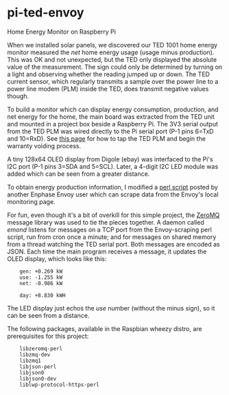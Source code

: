 
pi-ted-envoy
==============

Home Energy Monitor on Raspberry Pi

When we installed solar panels, we discovered our TED 1001 home energy
monitor measured the _net_ home energy usage (usage minus production).
This was OK and not unexpected, but the TED only displayed the absolute
value of the measurement.  The sign could only be determined by turning
on a light and observing whether the reading jumped up or down.
The TED current sensor, which regularly transmits a sample over the
power line to a power line modem (PLM) inside the TED, does transmit
negative values though.

To build a monitor which can display energy consumption, production,
and net energy for the home, the main board was extracted from the TED
unit and mounted in a project box beside a Raspberry Pi.
The 3V3 serial output from the TED PLM was wired directly to the Pi
serial port (P-1 pins 6=TxD and 10=RxD).
See [this page](http://gangliontwitch.com/ted/) for how to tap the TED PLM
and begin the warranty voiding process.

A tiny 128x64 OLED display from Digole (ebay) was interfaced to the Pi's
I2C port (P-1 pins 3=SDA and 5=SCL).  Later, a 4-digit I2C LED module
was added which can be seen from a greater distance.

To obtain energy production information, I modified a 
[perl script](http://sandeen.net/wordpress/energy/solar-monitoring/)
posted by another Enphase Envoy user which can scrape data from the Envoy's
local monitoring page.  

For fun, even though it's a bit of overkill for this simple project,
the [ZeroMQ](http://www.zeromq.org/) message library was used to
tie the pieces together.  A daemon called _emond_ listens for messages
on a TCP port from the Envoy-scraping perl script, run from cron once a
minute; and for messages on shared memory from a thread watching the
TED serial port.
Both messages are encoded as JSON.  Each time the main program receives
a message, it updates the OLED display, which looks like this:
```
    gen: +0.269 kW
    use: -1.255 kW
    net: -0.986 kW

    day: +8.830 kWH
```
The LED display just echos the _use_ number (without the minus sign),
so it can be seen from a distance.

The following packages, available in the Raspbian wheezy distro,
are prerequisites for this project:
```
    libzeromq-perl
    libzmq-dev
    libzmq1
    libjson-perl
    libjson0
    libjson0-dev
    liblwp-protocol-https-perl
```

